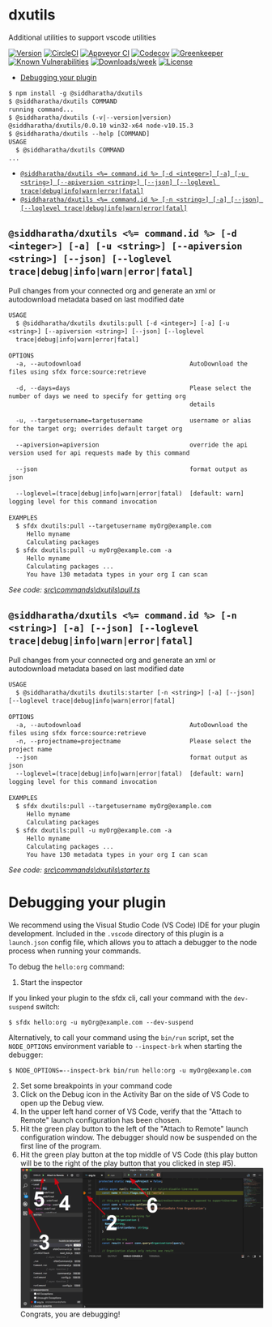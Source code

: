 dxutils
=======

Additional utilities to support vscode utilities

[![Version](https://img.shields.io/npm/v/dxutils.svg)](https://npmjs.org/package/dxutils)
[![CircleCI](https://circleci.com/gh/siddharatha/dxutils/tree/master.svg?style=shield)](https://circleci.com/gh/siddharatha/dxutils/tree/master)
[![Appveyor CI](https://ci.appveyor.com/api/projects/status/github/siddharatha/dxutils?branch=master&svg=true)](https://ci.appveyor.com/project/heroku/dxutils/branch/master)
[![Codecov](https://codecov.io/gh/siddharatha/dxutils/branch/master/graph/badge.svg)](https://codecov.io/gh/siddharatha/dxutils)
[![Greenkeeper](https://badges.greenkeeper.io/siddharatha/dxutils.svg)](https://greenkeeper.io/)
[![Known Vulnerabilities](https://snyk.io/test/github/siddharatha/dxutils/badge.svg)](https://snyk.io/test/github/siddharatha/dxutils)
[![Downloads/week](https://img.shields.io/npm/dw/dxutils.svg)](https://npmjs.org/package/dxutils)
[![License](https://img.shields.io/npm/l/dxutils.svg)](https://github.com/siddharatha/dxutils/blob/master/package.json)

<!-- toc -->
* [Debugging your plugin](#debugging-your-plugin)
<!-- tocstop -->
<!-- install -->
<!-- usage -->
```sh-session
$ npm install -g @siddharatha/dxutils
$ @siddharatha/dxutils COMMAND
running command...
$ @siddharatha/dxutils (-v|--version|version)
@siddharatha/dxutils/0.0.10 win32-x64 node-v10.15.3
$ @siddharatha/dxutils --help [COMMAND]
USAGE
  $ @siddharatha/dxutils COMMAND
...
```
<!-- usagestop -->
<!-- commands -->
* [`@siddharatha/dxutils <%= command.id %> [-d <integer>] [-a] [-u <string>] [--apiversion <string>] [--json] [--loglevel trace|debug|info|warn|error|fatal]`](#siddharathadxutils--commandid---d-integer--a--u-string---apiversion-string---json---loglevel-tracedebuginfowarnerrorfatal)
* [`@siddharatha/dxutils <%= command.id %> [-n <string>] [-a] [--json] [--loglevel trace|debug|info|warn|error|fatal]`](#siddharathadxutils--commandid---n-string--a---json---loglevel-tracedebuginfowarnerrorfatal)

## `@siddharatha/dxutils <%= command.id %> [-d <integer>] [-a] [-u <string>] [--apiversion <string>] [--json] [--loglevel trace|debug|info|warn|error|fatal]`

Pull changes from your connected org and generate an xml or autodownload metadata based on last modified date

```
USAGE
  $ @siddharatha/dxutils dxutils:pull [-d <integer>] [-a] [-u <string>] [--apiversion <string>] [--json] [--loglevel 
  trace|debug|info|warn|error|fatal]

OPTIONS
  -a, --autodownload                              AutoDownload the files using sfdx force:source:retrieve

  -d, --days=days                                 Please select the number of days we need to specify for getting org
                                                  details

  -u, --targetusername=targetusername             username or alias for the target org; overrides default target org

  --apiversion=apiversion                         override the api version used for api requests made by this command

  --json                                          format output as json

  --loglevel=(trace|debug|info|warn|error|fatal)  [default: warn] logging level for this command invocation

EXAMPLES
  $ sfdx dxutils:pull --targetusername myOrg@example.com
     Hello myname
     Calculating packages
  $ sfdx dxutils:pull -u myOrg@example.com -a
     Hello myname
     Calculating packages ...
     You have 130 metadata types in your org I can scan
```

_See code: [src\commands\dxutils\pull.ts](https://github.com/siddharatha/dxutils/blob/v0.0.10/src\commands\dxutils\pull.ts)_

## `@siddharatha/dxutils <%= command.id %> [-n <string>] [-a] [--json] [--loglevel trace|debug|info|warn|error|fatal]`

Pull changes from your connected org and generate an xml or autodownload metadata based on last modified date

```
USAGE
  $ @siddharatha/dxutils dxutils:starter [-n <string>] [-a] [--json] [--loglevel trace|debug|info|warn|error|fatal]

OPTIONS
  -a, --autodownload                              AutoDownload the files using sfdx force:source:retrieve
  -n, --projectname=projectname                   Please select the project name
  --json                                          format output as json
  --loglevel=(trace|debug|info|warn|error|fatal)  [default: warn] logging level for this command invocation

EXAMPLES
  $ sfdx dxutils:pull --targetusername myOrg@example.com
     Hello myname
     Calculating packages
  $ sfdx dxutils:pull -u myOrg@example.com -a
     Hello myname
     Calculating packages ...
     You have 130 metadata types in your org I can scan
```

_See code: [src\commands\dxutils\starter.ts](https://github.com/siddharatha/dxutils/blob/v0.0.10/src\commands\dxutils\starter.ts)_
<!-- commandsstop -->
<!-- debugging-your-plugin -->
# Debugging your plugin
We recommend using the Visual Studio Code (VS Code) IDE for your plugin development. Included in the `.vscode` directory of this plugin is a `launch.json` config file, which allows you to attach a debugger to the node process when running your commands.

To debug the `hello:org` command: 
1. Start the inspector
  
If you linked your plugin to the sfdx cli, call your command with the `dev-suspend` switch: 
```sh-session
$ sfdx hello:org -u myOrg@example.com --dev-suspend
```
  
Alternatively, to call your command using the `bin/run` script, set the `NODE_OPTIONS` environment variable to `--inspect-brk` when starting the debugger:
```sh-session
$ NODE_OPTIONS=--inspect-brk bin/run hello:org -u myOrg@example.com
```

2. Set some breakpoints in your command code
3. Click on the Debug icon in the Activity Bar on the side of VS Code to open up the Debug view.
4. In the upper left hand corner of VS Code, verify that the "Attach to Remote" launch configuration has been chosen.
5. Hit the green play button to the left of the "Attach to Remote" launch configuration window. The debugger should now be suspended on the first line of the program. 
6. Hit the green play button at the top middle of VS Code (this play button will be to the right of the play button that you clicked in step #5).
<br><img src=".images/vscodeScreenshot.png" width="480" height="278"><br>
Congrats, you are debugging!
